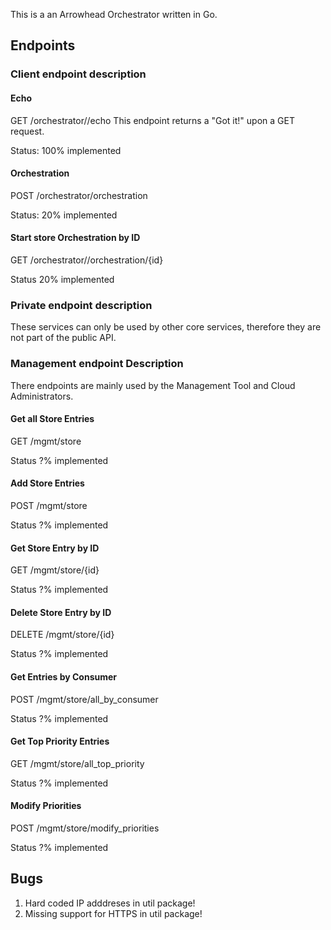 This is a an Arrowhead Orchestrator written in Go.

## Endpoints

### Client endpoint description


#### Echo
GET /orchestrator//echo
This endpoint returns a "Got it!" upon a GET request.

Status: 100% implemented

#### Orchestration
POST /orchestrator/orchestration

Status: 20% implemented

#### Start store Orchestration by ID
GET /orchestrator//orchestration/{id}

Status 20% implemented

### Private endpoint description
These services can only be used by other core services, therefore they are not part of the public API.

### Management endpoint Description
There endpoints are mainly used by the Management Tool and Cloud Administrators.

####  Get all Store Entries
GET /mgmt/store

Status ?% implemented

####  Add Store Entries
POST /mgmt/store

Status ?% implemented

#### Get Store Entry by ID
GET /mgmt/store/{id}

Status ?% implemented

#### Delete Store Entry by ID
DELETE /mgmt/store/{id}

Status ?% implemented

#### Get Entries by Consumer
POST /mgmt/store/all_by_consumer

Status ?% implemented

#### Get Top Priority Entries
GET /mgmt/store/all_top_priority

Status ?% implemented

#### Modify Priorities
POST /mgmt/store/modify_priorities

Status ?% implemented

## Bugs
1. Hard coded IP adddreses in util package!
2. Missing support for HTTPS in util package!
